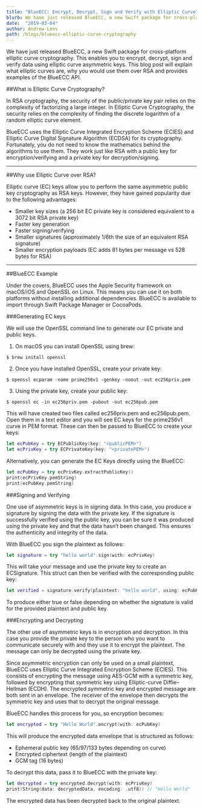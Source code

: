 ```yaml
---
title: "BlueECC: Encrypt, Decrypt, Sign and Verify with Elliptic Curve"
blurb: We have just released BlueECC, a new Swift package for cross-platform elliptic curve cryptography
date:  "2019-03-04"
author: Andrew Lees
path: /blogs/blueecc-elliptic-curve-cryptography
---
```


We have just released BlueECC, a new Swift package for cross-platform elliptic curve cryptography. This enables you to encrypt, decrypt, sign and verify data using elliptic curve asymmetric keys. This blog post will explain what elliptic curves are, why you would use them over RSA and provides examples of the BlueECC API.

##What is Elliptic Curve Cryptography?

In RSA cryptography, the security of the public/private key pair relies on the complexity of factorizing a large integer. In Elliptic Curve Cryptography, the security relies on the complexity of finding the discrete logarithm of a random elliptic curve element.

BlueECC uses the Elliptic Curve Integrated Encryption Scheme (ECIES) and Elliptic Curve Digital Signature Algorithm (ECDSA) for its cryptography. Fortunately, you do not need to know the mathematics behind the algorithms to use them. They work just like RSA with a public key for encryption/verifying and a private key for decryption/signing.

---

##Why use Elliptic Curve over RSA?

Elliptic curve (EC) keys allow you to perform the same asymmetric public key cryptography as RSA keys. However, they have gained popularity due to the following advantages:

- Smaller key sizes (a 256 bit EC private key is considered equivalent to a 3072 bit RSA private key)
- Faster key generation
- Faster signing/verifying
- Smaller signatures (approximately 1/6th the size of an equivalent RSA signature)
- Smaller encryption payloads (EC adds 81 bytes per message vs 528 bytes for RSA)

---

##BlueECC Example

Under the covers, BlueECC uses the Apple Security framework on macOS/iOS and OpenSSL on Linux. This means you can use it on both platforms without installing additional dependencies. BlueECC is available to import through Swift Package Manager or CocoaPods.

###Generating EC keys

We will use the OpenSSL command line to generate our EC private and public keys.

1. On macOS you can install OpenSSL using brew:

```
$ brew install openssl
```

2. Once you have installed OpenSSL, create your private key:

```
$ openssl ecparam -name prime256v1 -genkey -noout -out ec256priv.pem
```

3. Using the private key, create your public key:

```
$ openssl ec -in ec256priv.pem -pubout -out ec256pub.pem
```

This will have created two files called ec256priv.pem and ec256pub.pem. Open them in a text editor and you will see EC keys for the prime256v1 curve in PEM format. These can then be passed to BlueECC to create your keys:

```swift
let ecPubKey = try ECPublicKey(key: "<publicPEM>")
let ecPrivKey = try ECPrivateKey(key: "<privatePEM>")
```

Alternatively, you can generate the EC Keys directly using the BlueECC:

```swift
let ecPubKey = try ecPrivKey.extractPublicKey()
print(ecPrivKey.pemString)
print(ecPubKey.pemString)
```

###Signing and Verifying

One use of asymmetric keys is in signing data. In this case, you produce a signature by signing the data with the private key. If the signature is successfully verified using the public key, you can be sure it was produced using the private key and that the data hasn’t been changed. This ensures the authenticity and integrity of the data.

With BlueECC you sign the plaintext as follows:

```swift
let signature = try "hello world".sign(with: ecPrivKey)
```

This will take your message and use the private key to create an ECSignature. This struct can then be verified with the corresponding public key:

```swift
let verified = signature.verify(plaintext: "hello world", using: ecPubKey)
```

To produce either true or false depending on whether the signature is valid for the provided plaintext and public key.

###Encrypting and Decrypting

The other use of asymmetric keys is in encryption and decryption. In this case you provide the private key to the person who you want to communicate securely with and they use it to encrypt the plaintext. The message can only be decrypted using the private key.

Since asymmetric encryption can only be used on a small plaintext, BlueECC uses Elliptic Curve Integrated Encryption Scheme (ECIES). This consists of encrypting the message using AES-GCM with a symmetric key, followed by encrypting that symmetric key using Elliptic-curve Diffie–Hellman (ECDH). The encrypted symmetric key and encrypted message are both sent in an envelope. The receiver of the envelope then decrypts the symmetric key and uses that to decrypt the original message.

BlueECC handles this process for you, so encryption becomes:

```swift
let encrypted = try "Hello World".encrypt(with: ecPubKey)
```

This will produce the encrypted data envelope that is structured as follows:

- Ephemeral public key (65/97/133 bytes depending on curve)
- Encrypted ciphertext (length of the plaintext)
- GCM tag (16 bytes)

To decrypt this data, pass it to BlueECC with the private key:

```swift
let decrypted = try encrypted.decrypt(with: ecPrivKey)
print(String(data: decryptedData, encoding: .utf8)) // "Hello World"
```

The encrypted data has been decrypted back to the original plaintext.

